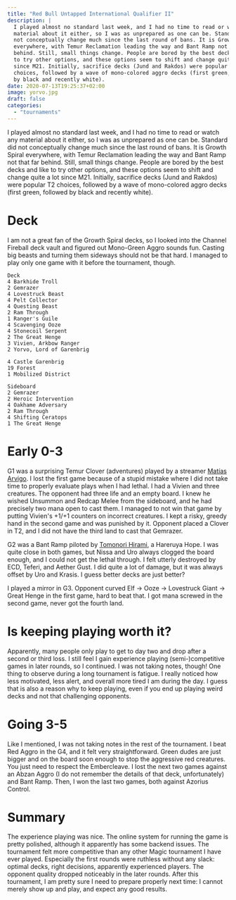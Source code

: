 ```yaml
---
title: "Red Bull Untapped International Qualifier II"
description: |
  I played almost no standard last week, and I had no time to read or watch any
  material about it either, so I was as unprepared as one can be. Standard did
  not conceptually change much since the last round of bans. It is Growth Spiral
  everywhere, with Temur Reclamation leading the way and Bant Ramp not that far
  behind. Still, small things change. People are bored by the best decks and like
  to try other options, and these options seem to shift and change quite a lot
  since M21. Initially, sacrifice decks (Jund and Rakdos) were popular T2
  choices, followed by a wave of mono-colored aggro decks (first green, followed
  by black and recently white).
date: 2020-07-13T19:25:37+02:00
image: yorvo.jpg
draft: false
categories:
  - "tournaments"
---
```


I played almost no standard last week, and I had no time to read or watch any
material about it either, so I was as unprepared as one can be. Standard did
not conceptually change much since the last round of bans. It is Growth Spiral
everywhere, with Temur Reclamation leading the way and Bant Ramp not that far
behind. Still, small things change. People are bored by the best decks and like
to try other options, and these options seem to shift and change quite a lot
since M21. Initially, sacrifice decks (Jund and Rakdos) were popular T2
choices, followed by a wave of mono-colored aggro decks (first green, followed
by black and recently white).

# Deck

I am not a great fan of the Growth Spiral decks, so I looked into the Channel
Fireball deck vault and figured out Mono-Green Aggro sounds fun. Casting big
beasts and turning them sideways should not be that hard. I managed to play
only one game with it before the tournament, though.

```
Deck
4 Barkhide Troll
2 Gemrazer
4 Lovestruck Beast
4 Pelt Collector
4 Questing Beast
2 Ram Through
1 Ranger's Guile
4 Scavenging Ooze
4 Stonecoil Serpent
2 The Great Henge
3 Vivien, Arkbow Ranger
2 Yorvo, Lord of Garenbrig

4 Castle Garenbrig
19 Forest
1 Mobilized District

Sideboard
2 Gemrazer
2 Heroic Intervention
4 Oakhame Adversary
2 Ram Through
4 Shifting Ceratops
1 The Great Henge
```

# Early 0-3

G1 was a surprising Temur Clover (adventures) played by a streamer [Matías
Arvigo](https://twitter.com/afterttv?lang=en). I lost the first game because of
a stupid mistake where I did not take time to properly evaluate plays when I
had lethal. I had a Vivien and three creatures. The opponent had three life and
an empty board. I knew he wished Unsummon and Redcap Melee from the sideboard,
and he had precisely two mana open to cast them. I managed to not win that game
by putting Vivien's +1/+1 counters on incorrect creatures. I kept a risky,
greedy hand in the second game and was punished by it. Opponent placed a Clover
in T2, and I did not have the third land to cast that Gemrazer.

G2 was a Bant Ramp piloted by [Tomonori
Hirami](https://pros.hareruyamtg.com/player/tomonori-hirami/?lang=en), a
Hareruya Hope. I was quite close in both games, but Nissa and Uro always
clogged the board enough, and I could not get the lethal through. I felt
utterly destroyed by ECD, Teferi, and Aether Gust. I did quite a lot of damage,
but it was always offset by Uro and Krasis. I guess better decks are just
better?

I played a mirror in G3. Opponent curved Elf → Ooze → Lovestruck Giant → Great
Henge in the first game, hard to beat that. I got mana screwed in the second
game, never got the fourth land.

# Is keeping playing worth it?

Apparently, many people only play to get to day two and drop after a second or
third loss. I still feel I gain experience playing (semi-)competitive games in
later rounds, so I continued. I was not taking notes, though! One thing to
observe during a long tournament is fatigue. I really noticed how less
motivated, less alert, and overall more tired I am during the day. I guess that
is also a reason why to keep playing, even if you end up playing weird decks
and not that challenging opponents.

# Going 3-5

Like I mentioned, I was not taking notes in the rest of the tournament. I beat
Red Aggro in the G4, and it felt very straightforward. Green dudes are just
bigger and on the board soon enough to stop the aggressive red creatures. You
just need to respect the Embercleave. I lost the next two games against an
Abzan Aggro (I do not remember the details of that deck, unfortunately) and
Bant Ramp. Then, I won the last two games, both against Azorius Control.

# Summary

The experience playing was nice. The online system for running the game is
pretty polished, although it apparently has some backend issues. The tournament
felt more competitive than any other Magic tournament I have ever played.
Especially the first rounds were ruthless without any slack: optimal decks,
right decisions, apparently experienced players. The opponent quality dropped
noticeably in the later rounds. After this tournament, I am pretty sure I need
to prepare properly next time: I cannot merely show up and play, and expect any
good results.
